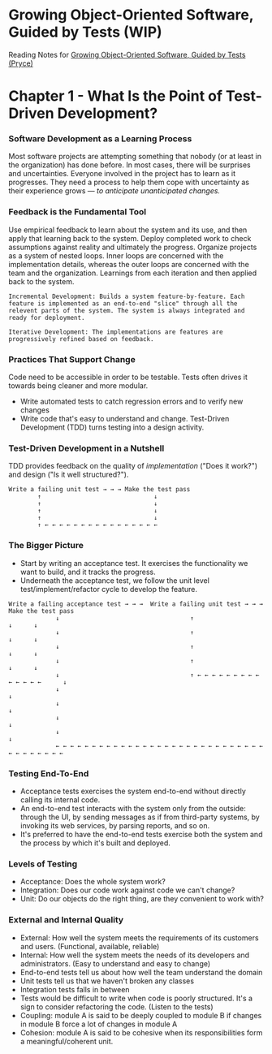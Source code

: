 # Growing Object-Oriented Software, Guided by Tests (WIP)

Reading Notes for [Growing Object-Oriented Software, Guided by Tests (Pryce)](http://www.growing-object-oriented-software.com/)

# Chapter 1 - What Is the Point of Test-Driven Development?

### Software Development as a Learning Process

Most software projects are attempting something that nobody (or at least in the organization) has done before. In most cases, there will be surprises and uncertainties. Everyone involved in the project has to learn as it progresses. They need a process to help them cope with uncertainty as their experience grows — *to anticipate unanticipated changes.*

### Feedback is the Fundamental Tool

Use empirical feedback to learn about the system and its use, and then apply that learning back to the system. Deploy completed work to check assumptions against reality and ultimately the progress. Organize projects as a system of nested loops. Inner loops are concerned with the implementation details, whereas the outer loops are concerned with the team and the organization. Learnings from each iteration and then applied back to the system.

```
Incremental Development: Builds a system feature-by-feature. Each feature is implemented as an end-to-end "slice" through all the relevent parts of the system. The system is always integrated and ready for deployment.

Iterative Development: The implementations are features are progressively refined based on feedback.
```

### Practices That Support Change

Code need to be accessible in order to be testable. Tests often drives it towards being cleaner and more modular.

- Write automated tests to catch regression errors and to verify new changes
- Write code that's easy to understand and change. Test-Driven Development (TDD) turns testing into a design activity. 

### Test-Driven Development in a Nutshell

TDD provides feedback on the quality of *implementation* ("Does it work?") and design ("Is it well structured?").
```
Write a failing unit test → → → Make the test pass
        ↑                               ↓
        ↑                               ↓
        ↑                               ↓
        ↑                               ↓
        ↑ ← ← ← ← ← ← ← ← ← ← ← ← ← ← ← ← 
```

### The Bigger Picture

- Start by writing an acceptance test. It exercises the functionality we want to build, and it tracks the progress.
- Underneath the acceptance test, we follow the unit level test/implement/refactor cycle to develop the feature.

```
Write a failing acceptance test → → →  Write a failing unit test → → → Make the test pass
             ↓                                    ↑                           ↓      ↓
             ↓                                    ↑                           ↓      ↓
             ↓                                    ↑                           ↓      ↓
             ↓                                    ↑                           ↓      ↓
             ↓                                    ↑ ← ← ← ← ← ← ← ← ← ← ← ← ← ←      ↓
             ↓                                                                       ↓
             ↓                                                                       ↓
             ↓                                                                       ↓
             ↓                                                                       ↓
             ← ← ← ← ← ← ← ← ← ← ← ← ← ← ← ← ← ← ← ← ← ← ← ← ← ← ← ← ← ← ← ← ← ← ← ← ←
```

### Testing End-To-End

- Acceptance tests exercises the system end-to-end without directly calling its internal code.
- An end-to-end test interacts with the system only from the outside: through the UI, by sending messages as if from third-party systems, by invoking its web services, by parsing reports, and so on.
- It's preferred to have the end-to-end tests exercise both the system and the process by which it's built and deployed.

### Levels of Testing

- Acceptance: Does the whole system work?
- Integration: Does our code work against code we can't change?
- Unit: Do our objects do the right thing, are they convenient to work with?

### External and Internal Quality
- External: How well the system meets the requirements of its customers and users. (Functional, available, reliable)
- Internal: How well the system meets the needs of its developers and administrators. (Easy to understand and easy to change)
- End-to-end tests tell us about how well the team understand the domain
- Unit tests tell us that we haven't broken any classes
- Integration tests falls in between
- Tests would be difficult to write when code is poorly structured. It's a sign to consider refactoring the code. (Listen to the tests)
- Coupling: module A is said to be deeply coupled to module B if changes in module B force a lot of changes in module A
- Cohesion: module A is said to be cohesive when its responsibilities form a meaningful/coherent unit.

